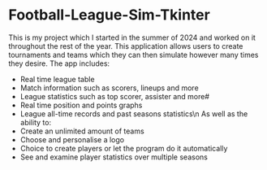 # Football-League-Sim-Tkinter

This is my project which I started in the summer of 2024 and worked on it throughout the rest of the year. 
This application allows users to create tournaments and teams which they can then simulate however many times they desire.
The app includes:
- Real time league table
- Match information such as scorers, lineups and more
- League statistics such as top scorer, assister and more#
- Real time position and points graphs
- League all-time records and past seasons statistics\n
As well as the ability to:
- Create an unlimited amount of teams
- Choose and personalise a logo
- Choice to create players or let the program do it automatically
- See and examine player statistics over multiple seasons
